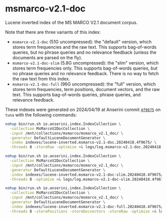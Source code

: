 # msmarco-v2.1-doc

Lucene inverted index of the MS MARCO V2.1 document corpus.

Note that there are three variants of this index:

+ `msmarco-v2.1-doc` (51G uncompressed): the "default" version, which stores term frequencies and the raw text. This supports bag-of-words queries, but no phrase queries and no relevance feedback (unless the documents are parsed on the fly).
+ `msmarco-v2.1-doc-slim` (5.8G uncompressed): the "slim" version, which stores term frequencies only. This supports bag-of-words queries, but no phrase queries and no relevance feedback. There is no way to fetch the raw text from this index.
+ `msmarco-v2.1-doc-full` (96G uncompressed): the "full" version, which stores term frequencies, term positions, document vectors, and the raw text. This supports bag-of-words queries, phrase queries, and relevance feedback.

These indexes were generated on 2024/04/19 at Anserini commit [`4f9675`](https://github.com/castorini/anserini/commit/4f967519baa1bc634f7dd2998d7a408c27120b1c) on `tuna` with the following commands:

```bash
nohup bin/run.sh io.anserini.index.IndexCollection \
  -collection MsMarcoV2DocCollection \
  -input /mnt/collections/msmarco/msmarco_v2.1_doc/ \
  -generator DefaultLuceneDocumentGenerator \
  -index indexes/lucene-inverted.msmarco-v2.1-doc.20240418.4f9675/ \
  -threads 8 -storeRaw -optimize >& logs/log.msmarco-v2.1-doc.20240418.4f9675.txt &

nohup bin/run.sh io.anserini.index.IndexCollection \
  -collection MsMarcoV2DocCollection \
  -input /mnt/collections/msmarco/msmarco_v2.1_doc/ \
  -generator DefaultLuceneDocumentGenerator \
  -index indexes/lucene-inverted.msmarco-v2.1-doc-slim.20240418.4f9675/ \
  -threads 8 -optimize >& logs/log.msmarco-v2.1-doc-slim.20240418.4f9675.txt &

nohup bin/run.sh io.anserini.index.IndexCollection \
  -collection MsMarcoV2DocCollection \
  -input /mnt/collections/msmarco/msmarco_v2.1_doc/ \
  -generator DefaultLuceneDocumentGenerator \
  -index indexes/lucene-inverted.msmarco-v2.1-doc-full.20240418.4f9675/ \
  -threads 8 -storePositions -storeDocvectors -storeRaw -optimize >& logs/log.msmarco-v2.1-doc-full.20240418.4f9675.txt &
```
